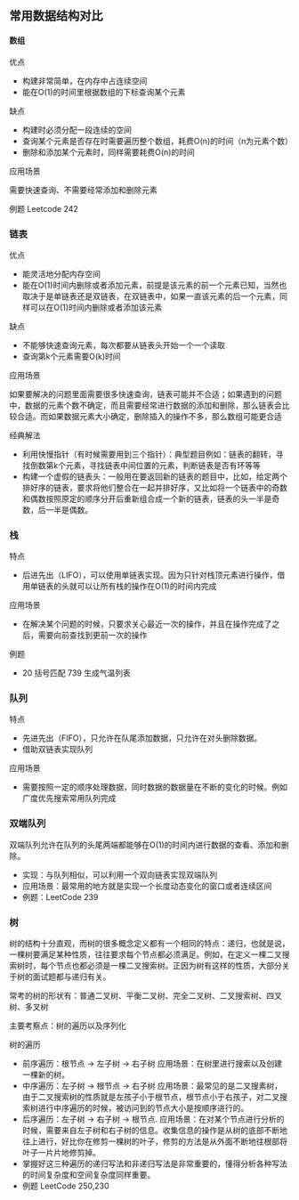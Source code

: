## 常用数据结构对比

#### 数组
优点
- 构建非常简单，在内存中占连续空间
- 能在O(1)的时间里根据数组的下标查询某个元素

缺点
- 构建时必须分配一段连续的空间
- 查询某个元素是否存在时需要遍历整个数组，耗费O(n)的时间（n为元素个数）
- 删除和添加某个元素时，同样需要耗费O(n)的时间

应用场景

需要快速查询、不需要经常添加和删除元素

例题  Leetcode 242

### 链表
优点
- 能灵活地分配内存空间
- 能在O(1)时间内删除或者添加元素，前提是该元素的前一个元素已知，当然也取决于是单链表还是双链表，在双链表中，如果一直该元素的后一个元素，同样可以在O(1)时间内删除或者添加该元素

缺点
- 不能够快速查询元素，每次都要从链表头开始一个一个读取
- 查询第k个元素需要O(k)时间

应用场景

如果要解决的问题里面需要很多快速查询，链表可能并不合适；如果遇到的问题中，数据的元素个数不确定，而且需要经常进行数据的添加和删除，那么链表会比较合适。而如果数据元素大小确定，删除插入的操作不多，那么数组可能更合适

经典解法
- 利用快慢指针（有时候需要用到三个指针）：典型题目例如：链表的翻转，寻找倒数第k个元素，寻找链表中间位置的元素，判断链表是否有环等等
- 构建一个虚假的链表头：一般用在要返回新的链表的题目中，比如，给定两个排好序的链表，要求将他们整合在一起并排好序，又比如将一个链表中的奇数和偶数按照原定的顺序分开后重新组合成一个新的链表，链表的头一半是奇数，后一半是偶数。

### 栈
特点
- 后进先出（LIFO），可以使用单链表实现。因为只针对栈顶元素进行操作，借用单链表的头就可以让所有栈的操作在O(1)的时间内完成

应用场景
- 在解决某个问题的时候，只要求关心最近一次的操作，并且在操作完成了之后，需要向前查找到更前一次的操作

例题
- 20 括号匹配  739 生成气温列表

### 队列
特点
- 先进先出（FIFO），只允许在队尾添加数据，只允许在对头删除数据。
- 借助双链表实现队列

应用场景
- 需要按照一定的顺序处理数据，同时数据的数据量在不断的变化的时候。例如广度优先搜索常用队列完成

### 双端队列
双端队列允许在队列的头尾两端都能够在O(1)的时间内进行数据的查看、添加和删除。

- 实现：与队列相似，可以利用一个双向链表实现双端队列
- 应用场景：最常用的地方就是实现一个长度动态变化的窗口或者连续区间
- 例题：LeetCode 239

### 树
树的结构十分直观，而树的很多概念定义都有一个相同的特点：递归，也就是说，一棵树要满足某种性质，往往要求每个节点都必须满足。例如，在定义一棵二叉搜索树时，每个节点也都必须是一棵二叉搜索树。正因为树有这样的性质，大部分关于树的面试题都与递归有关。

常考的树的形状有：普通二叉树、平衡二叉树、完全二叉树、二叉搜索树、四叉树、多叉树

主要考察点：树的遍历以及序列化

树的遍历
- 前序遍历：根节点 -> 左子树 -> 右子树 应用场景：在树里进行搜索以及创建一棵新的树。
- 中序遍历：左子树 -> 根节点 -> 右子树 应用场景：最常见的是二叉搜素树，由于二叉搜索树的性质就是左孩子小于根节点，根节点小于右孩子，对二叉搜索树进行中序遍历的时候，被访问到的节点大小是按顺序进行的。
- 后序遍历：左子树  -> 右子树 -> 根节点. 应用场景：在对某个节点进行分析的时候，需要来自左子树和右子树的信息。收集信息的操作是从树的底部不断地往上进行，好比你在修剪一棵树的叶子，修剪的方法是从外面不断地往根部将叶子一片片地修剪掉。
- 掌握好这三种遍历的递归写法和非递归写法是非常重要的，懂得分析各种写法的时间复杂度和空间复杂度同样重要。
- 例题 LeetCode 250,230
